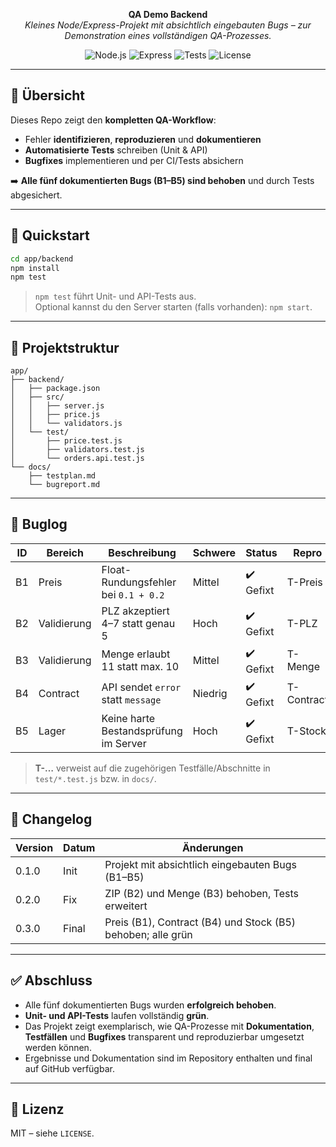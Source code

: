 <p align="center">
  <strong>QA Demo Backend</strong><br/>
  <em>Kleines Node/Express-Projekt mit absichtlich eingebauten Bugs – zur Demonstration eines vollständigen QA-Prozesses.</em>
</p>

<p align="center">
  <img alt="Node.js" src="https://img.shields.io/badge/Node-18+-339933?logo=node.js&logoColor=white">
  <img alt="Express" src="https://img.shields.io/badge/Express-4-black?logo=express&logoColor=white">
  <img alt="Tests" src="https://img.shields.io/badge/Tests-Jest%20%2B%20Supertest-99424f">
  <img alt="License" src="https://img.shields.io/badge/License-MIT-lightgrey.svg">
</p>

---

## 🧭 Übersicht

Dieses Repo zeigt den **kompletten QA-Workflow**:  
- Fehler **identifizieren**, **reproduzieren** und **dokumentieren**  
- **Automatisierte Tests** schreiben (Unit & API)  
- **Bugfixes** implementieren und per CI/Tests absichern

➡️ **Alle fünf dokumentierten Bugs (B1–B5) sind behoben** und durch Tests abgesichert.

---

## 🚀 Quickstart

```bash
cd app/backend
npm install
npm test
```

> `npm test` führt Unit- und API-Tests aus.  
> Optional kannst du den Server starten (falls vorhanden): `npm start`.

---

## 📂 Projektstruktur

```text
app/
├── backend/
│   ├── package.json
│   ├── src/
│   │   ├── server.js
│   │   ├── price.js
│   │   └── validators.js
│   └── test/
│       ├── price.test.js
│       ├── validators.test.js
│       └── orders.api.test.js
└── docs/
    ├── testplan.md
    └── bugreport.md
```

---

## 🐞 Buglog

| ID | Bereich     | Beschreibung                          | Schwere | Status     | Repro      |
|----|-------------|----------------------------------------|---------|------------|------------|
| B1 | Preis       | Float-Rundungsfehler bei `0.1 + 0.2`   | Mittel  | ✔️ Gefixt  | T-Preis    |
| B2 | Validierung | PLZ akzeptiert 4–7 statt genau 5      | Hoch    | ✔️ Gefixt  | T-PLZ      |
| B3 | Validierung | Menge erlaubt 11 statt max. 10        | Mittel  | ✔️ Gefixt  | T-Menge    |
| B4 | Contract    | API sendet `error` statt `message`    | Niedrig | ✔️ Gefixt  | T-Contract |
| B5 | Lager       | Keine harte Bestandsprüfung im Server | Hoch    | ✔️ Gefixt  | T-Stock    |

> **T-…** verweist auf die zugehörigen Testfälle/Abschnitte in `test/*.test.js` bzw. in `docs/`.

---

## 📜 Changelog

| Version | Datum  | Änderungen                                                   |
|---------|--------|--------------------------------------------------------------|
| 0.1.0   | Init   | Projekt mit absichtlich eingebauten Bugs (B1–B5)            |
| 0.2.0   | Fix    | ZIP (B2) und Menge (B3) behoben, Tests erweitert            |
| 0.3.0   | Final  | Preis (B1), Contract (B4) und Stock (B5) behoben; alle grün |

---

## ✅ Abschluss

- Alle fünf dokumentierten Bugs wurden **erfolgreich behoben**.  
- **Unit- und API-Tests** laufen vollständig **grün**.  
- Das Projekt zeigt exemplarisch, wie QA-Prozesse mit **Dokumentation**, **Testfällen** und **Bugfixes** transparent und reproduzierbar umgesetzt werden können.  
- Ergebnisse und Dokumentation sind im Repository enthalten und final auf GitHub verfügbar.

---

## 📜 Lizenz
MIT – siehe `LICENSE`.
